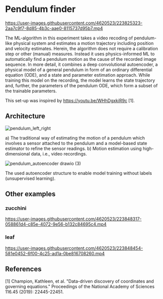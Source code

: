 # Pendulum finder

https://user-images.githubusercontent.com/4620523/223825323-2aa7c9f7-8d85-4b3c-aae0-8115737d95b7.mp4

The ML-algorithm in this experiment takes a video recoding of pendulum-like physical system and estimates a motion trajectory including position and velocity estimates. 
Herein, the algorithm does not require a calibration step or other (manual) measures. Instead it uses physics-informed ML to automatically find a pendulum motion as the cause of the recorded image sequence. 
In more detail, it combines a deep convolutional autoencoder, a physical model of a general pendulum in form of an ordinary differential equation (ODE), and a state and parameter estimation approach. While training this model on the
 recording, the model learns the state trajectory and, further, the parameters of the pendulum ODE, which form a subset of the trainable parameters.

This set-up was inspired by https://youtu.be/WHhDgxkiR9c [1].

## Architecture 

![pendulum_left_right](https://user-images.githubusercontent.com/4620523/236234977-56c1b66c-50da-496c-ba75-3b51bc00fa39.png)

a) The traditional way of estimating the motion of a pendulum which involves a sensor attached to the pendulum and a model-based state estimator to refine the sensor readings. b) Motion estimation using high-dimensional data, i.e., video recordings.

![pendulum_autoencoder drawio (3)](https://user-images.githubusercontent.com/4620523/233862854-f6ceaee8-b944-44ef-a992-3151ffe86753.png)

The used autoencoder structure to enable model training without labels (unsupervised learning).

## Other examples

### zucchini

https://user-images.githubusercontent.com/4620523/223848317-058861d4-c85e-4072-9e56-b132c84695c4.mp4

### leaf

https://user-images.githubusercontent.com/4620523/223848454-581e0452-6f00-4c25-ad1a-0be816708260.mp4

## References

[1] Champion, Kathleen, et al. "Data-driven discovery of coordinates and governing equations." Proceedings of the National Academy of Sciences 116.45 (2019): 22445-22451.
